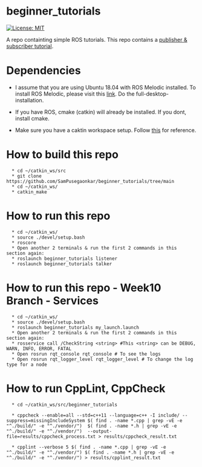 # beginner_tutorials

[![License: MIT](https://img.shields.io/badge/License-MIT-green.svg)](https://opensource.org/licenses/MIT)

A repo containting simple ROS tutorials. This repo contains a [publisher & subscriber tutorial](http://wiki.ros.org/ROS/Tutorials/WritingPublisherSubscriber%28c%2B%2B%29).

# Dependencies

  * I assume that you are using Ubuntu 18.04 with ROS Melodic installed. To install ROS Melodic, please visit this [link](
  http://wiki.ros.org/melodic/Installation/Ubuntu). Do the full-desktop-installation.

  * If you have ROS, cmake (catkin) will already be installed. If you dont, install cmake.

  * Make sure you have a caktin workspace setup. Follow [this](http://wiki.ros.org/catkin/Tutorials/create_a_workspace) for reference.

# How to build this repo
```
  * cd ~/catkin_ws/src
  * git clone https://github.com/SamPusegaonkar/beginner_tutorials/tree/main
  * cd ~/catkin_ws/
  * catkin_make
```
# How to run this repo
```
  * cd ~/catkin_ws/
  * source ./devel/setup.bash
  * roscore
  * Open another 2 terminals & run the first 2 commands in this section again:
  * roslaunch beginner_tutorials listener
  * roslaunch beginner_tutorials talker
```

# How to run this repo - Week10 Branch - Services
```
  * cd ~/catkin_ws/
  * source ./devel/setup.bash
  * roslaunch beginner_tutorials my_launch.launch
  * Open another 2 terminals & run the first 2 commands in this section again:
  * rosservice call /CheckString <string> #This <string> can be DEBUG, WARN, INFO, ERROR, FATAL
  * Open rosrun rqt_console rqt_console # To see the logs
  * Open rosrun rqt_logger_level rqt_logger_level # To change the log type for a node

```

# How to run CppLint, CppCheck
```
  * cd ~/catkin_ws/src/beginner_tutorials

  * cppcheck --enable=all --std=c++11 --language=c++ -I include/ --suppress=missingIncludeSystem $( find . -name *.cpp | grep -vE -e "^./build/" -e "^./vendor/")  $( find . -name *.h | grep -vE -e "^./build/" -e "^./vendor/")  --output-file=results/cppcheck_process.txt > results/cppcheck_result.txt
  
  * cpplint --verbose 5 $( find . -name *.cpp | grep -vE -e "^./build/" -e "^./vendor/") $( find . -name *.h | grep -vE -e "^./build/" -e "^./vendor/") > results/cpplint_result.txt

```

